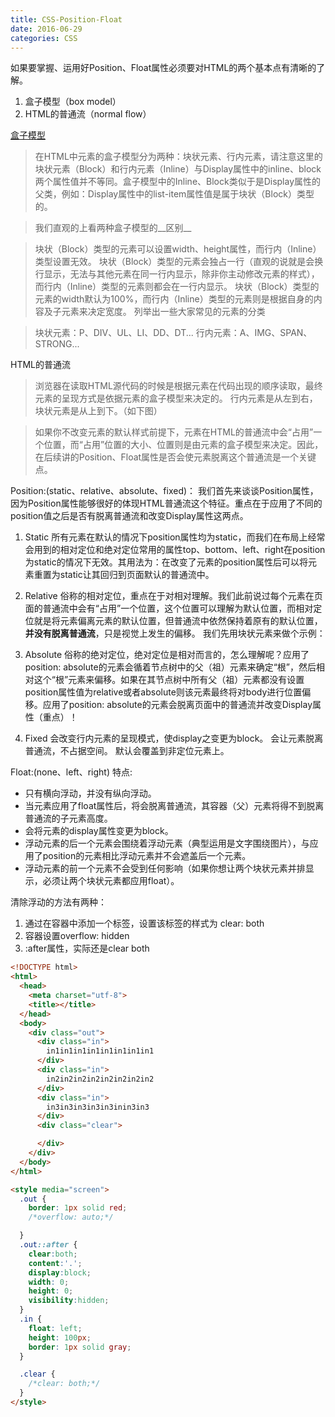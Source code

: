 ```yaml
---
title: CSS-Position-Float
date: 2016-06-29
categories: CSS
---
```

如果要掌握、运用好Position、Float属性必须要对HTML的两个基本点有清晰的了解。

1. 盒子模型（box model）
2. HTML的普通流（normal flow）

[盒子模型](/2017/03/18/CSS-盒模型/)

> 在HTML中元素的盒子模型分为两种：块状元素、行内元素，请注意这里的块状元素（Block）和行内元素（Inline）与Display属性中的inline、block两个属性值并不等同。盒子模型中的Inline、Block类似于是Display属性的父类，例如：Display属性中的list-item属性值是属于块状（Block）类型的。

> 我们直观的上看两种盒子模型的__区别__

> 块状（Block）类型的元素可以设置width、height属性，而行内（Inline）类型设置无效。
块状（Block）类型的元素会独占一行（直观的说就是会换行显示，无法与其他元素在同一行内显示，除非你主动修改元素的样式），而行内（Inline）类型的元素则都会在一行内显示。
块状（Block）类型的元素的width默认为100%，而行内（Inline）类型的元素则是根据自身的内容及子元素来决定宽度。
列举出一些大家常见的元素的分类

>块状元素：P、DIV、UL、LI、DD、DT...
行内元素：A、IMG、SPAN、STRONG...

HTML的普通流

> 浏览器在读取HTML源代码的时候是根据元素在代码出现的顺序读取，最终元素的呈现方式是依据元素的盒子模型来决定的。
行内元素是从左到右，块状元素是从上到下。（如下图）

> 如果你不改变元素的默认样式前提下，元素在HTML的普通流中会“占用”一个位置，而“占用”位置的大小、位置则是由元素的盒子模型来决定。因此，在后续讲的Position、Float属性是否会使元素脱离这个普通流是一个关键点。


Position:(static、relative、absolute、fixed)：
我们首先来谈谈Position属性，因为Position属性能够很好的体现HTML普通流这个特征。重点在于应用了不同的position值之后是否有脱离普通流和改变Display属性这两点。

  1. Static
  所有元素在默认的情况下position属性均为static，而我们在布局上经常会用到的相对定位和绝对定位常用的属性top、bottom、left、right在position为static的情况下无效。其用法为：在改变了元素的position属性后可以将元素重置为static让其回归到页面默认的普通流中。

  2. Relative
  俗称的相对定位，重点在于对相对理解。我们此前说过每个元素在页面的普通流中会有“占用”一个位置，这个位置可以理解为默认位置，而相对定位就是将元素偏离元素的默认位置，但普通流中依然保持着原有的默认位置，__并没有脱离普通流__，只是视觉上发生的偏移。
  我们先用块状元素来做个示例：

  3. Absolute
  俗称的绝对定位，绝对定位是相对而言的，怎么理解呢？应用了position: absolute的元素会循着节点树中的父（祖）元素来确定“根”，然后相对这个“根”元素来偏移。如果在其节点树中所有父（祖）元素都没有设置position属性值为relative或者absolute则该元素最终将对body进行位置偏移。应用了position: absolute的元素会脱离页面中的普通流并改变Display属性（重点）！

  4. Fixed
  会改变行内元素的呈现模式，使display之变更为block。
  会让元素脱离普通流，不占据空间。
  默认会覆盖到非定位元素上。

Float:(none、left、right)
特点:
  - 只有横向浮动，并没有纵向浮动。
  - 当元素应用了float属性后，将会脱离普通流，其容器（父）元素将得不到脱离普通流的子元素高度。
  - 会将元素的display属性变更为block。
  - 浮动元素的后一个元素会围绕着浮动元素（典型运用是文字围绕图片），与应用了position的元素相比浮动元素并不会遮盖后一个元素。
  - 浮动元素的前一个元素不会受到任何影响（如果你想让两个块状元素并排显示，必须让两个块状元素都应用float）。

清除浮动的方法有两种：
  1. 通过在容器中添加一个标签，设置该标签的样式为 clear: both
  2. 容器设置overflow: hidden
  3. :after属性，实际还是clear both


  ```html
  <!DOCTYPE html>
  <html>
    <head>
      <meta charset="utf-8">
      <title></title>
    </head>
    <body>
      <div class="out">
        <div class="in">
          in1in1in1in1in1in1in1in1
        </div>
        <div class="in">
          in2in2in2in2in2in2in2in2
        </div>
        <div class="in">
          in3in3in3in3in3inin3in3
        </div>
        <div class="clear">

        </div>
      </div>
    </body>
  </html>

  <style media="screen">
    .out {
      border: 1px solid red;
      /*overflow: auto;*/

    }
    .out::after {
      clear:both;
      content:'.';
      display:block;
      width: 0;
      height: 0;
      visibility:hidden;
    }
    .in {
      float: left;
      height: 100px;
      border: 1px solid gray;
    }

    .clear {
      /*clear: both;*/
    }
  </style>
  ```

